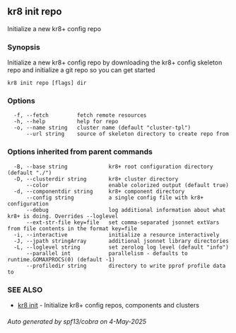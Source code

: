 ## kr8 init repo

Initialize a new kr8+ config repo

### Synopsis

Initialize a new kr8+ config repo by downloading the kr8+ config skeleton repo
and initialize a git repo so you can get started

```
kr8 init repo [flags] dir
```

### Options

```
  -f, --fetch         fetch remote resources
  -h, --help          help for repo
  -o, --name string   cluster name (default "cluster-tpl")
      --url string    source of skeleton directory to create repo from
```

### Options inherited from parent commands

```
  -B, --base string             kr8+ root configuration directory (default "./")
  -D, --clusterdir string       kr8+ cluster directory
      --color                   enable colorized output (default true)
  -d, --componentdir string     kr8+ component directory
      --config string           a single config file with kr8+ configuration
      --debug                   log additional information about what kr8+ is doing. Overrides --loglevel
      --ext-str-file key=file   set comma-separated jsonnet extVars from file contents in the format key=file
  -i, --interactive             initialize a resource interactively
  -J, --jpath stringArray       additional jsonnet library directories
  -L, --loglevel string         set zerolog log level (default "info")
      --parallel int            parallelism - defaults to runtime.GOMAXPROCS(0) (default -1)
      --profiledir string       directory to write pprof profile data to
```

### SEE ALSO

* [kr8 init](kr8_init.md)	 - Initialize kr8+ config repos, components and clusters

###### Auto generated by spf13/cobra on 4-May-2025
